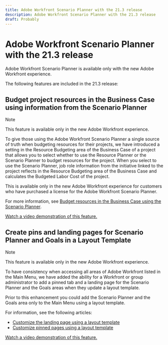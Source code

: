 ```yaml
---
title: Adobe Workfront Scenario Planner with the 21.3 release
description: Adobe Workfront Scenario Planner with the 21.3 release
draft: Probably
---
```

# Adobe Workfront Scenario Planner with the 21.3 release

Adobe Workfront Scenario Planner is available only with the new Adobe Workfront experience.

The following features are included in the 21.3 release:

## Budget project resources in the Business Case using information from the Scenario Planner

>[!NOTE]
>
>This feature is available only in the new Adobe Workfront experience.

To give those using the Adobe Workfront Scenario Planner a single source of truth when budgeting resources for their projects, we have introduced a setting in the Resource Budgeting area of the Business Case of a project that allows you to select whether to use the Resource Planner or the Scenario Planner to budget resources for the project. When you select to use the Scenario Planner, job role information from the initiative linked to the project reflects in the Resource Budgeting area of the Business Case and calculates the Budgeted Labor Cost of the project.

This is available only in the new Adobe Workfront experience for customers who have purchased a license for the Adobe Workfront Scenario Planner.

For more information, see [Budget resources in the Business Case using the Scenario Planner](../../../manage-work/projects/define-a-business-case/budget-resources-in-business-case-use-scenario-planner.md).

[Watch a video demonstration of this feature.](https://vimeo.com/558562079/fd23697805)

## Create pins and landing pages for Scenario Planner and Goals in a Layout Template

>[!NOTE]
>
>This feature is available only in the new Adobe Workfront experience.

To have consistency when accessing all areas of Adobe Workfront listed in the Main Menu, we have added the ability for a Workfront or group administrator to add a pinned tab and a landing page for the Scenario Planner and the Goals areas when they update a layout template.

Prior to this enhancement you could add the Scenario Planner and the Goals area only to the Main Menu using a layout template.

For information, see the following articles:

* [Customize the landing page using a layout template](../../../administration-and-setup/customize-workfront/use-layout-templates/customize-landing-page.md) 
* [Customize pinned pages using a layout template](../../../administration-and-setup/customize-workfront/use-layout-templates/customize-pinned-pages.md)

[Watch a video demonstration of this feature.](https://vimeo.com/559082874/197496a122) 
